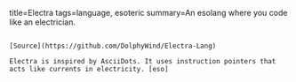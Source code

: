 title=Electra
tags=language, esoteric
summary=An esolang where you code like an electrician. 
~~~~~~

[Source](https://github.com/DolphyWind/Electra-Lang)

Electra is inspired by AsciiDots. It uses instruction pointers that acts like currents in electricity. [eso]
